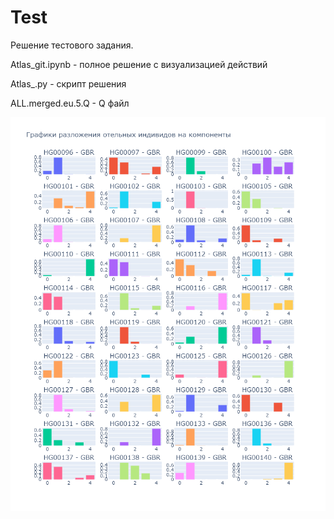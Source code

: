 # Test
Решение тестового задания.

Atlas_git.ipynb - полное решение с визуализацией действий

Atlas_.py - скрипт решения

ALL.merged.eu.5.Q - Q файл

![компоненты](https://github.com/cappelchi/Test/blob/master/components.png)
